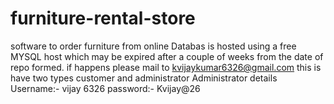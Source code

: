 # furniture-rental-store
software to order furniture from online
Databas is hosted using a free MYSQL host which may be expired after a couple of weeks from the date of repo formed.
if happens please mail to kvijaykumar6326@gmail.com
this is have two types customer and administrator
Administrator details
Username:- vijay 6326
password:- Kvijay@26
